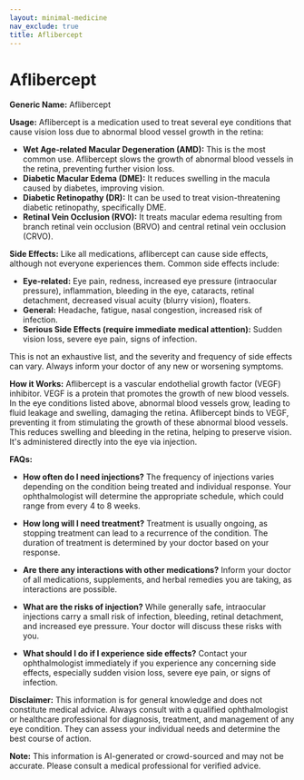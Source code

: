 ```yaml
---
layout: minimal-medicine
nav_exclude: true
title: Aflibercept
---
```


# Aflibercept

**Generic Name:** Aflibercept

**Usage:** Aflibercept is a medication used to treat several eye conditions that cause vision loss due to abnormal blood vessel growth in the retina:

* **Wet Age-related Macular Degeneration (AMD):** This is the most common use.  Aflibercept slows the growth of abnormal blood vessels in the retina, preventing further vision loss.
* **Diabetic Macular Edema (DME):** It reduces swelling in the macula caused by diabetes, improving vision.
* **Diabetic Retinopathy (DR):**  It can be used to treat vision-threatening diabetic retinopathy, specifically DME.
* **Retinal Vein Occlusion (RVO):**  It treats macular edema resulting from branch retinal vein occlusion (BRVO) and central retinal vein occlusion (CRVO).


**Side Effects:** Like all medications, aflibercept can cause side effects, although not everyone experiences them.  Common side effects include:

* **Eye-related:** Eye pain, redness, increased eye pressure (intraocular pressure), inflammation, bleeding in the eye, cataracts, retinal detachment, decreased visual acuity (blurry vision), floaters.
* **General:** Headache, fatigue, nasal congestion, increased risk of infection.
* **Serious Side Effects (require immediate medical attention):**  Sudden vision loss, severe eye pain, signs of infection.

This is not an exhaustive list, and the severity and frequency of side effects can vary.  Always inform your doctor of any new or worsening symptoms.


**How it Works:** Aflibercept is a vascular endothelial growth factor (VEGF) inhibitor.  VEGF is a protein that promotes the growth of new blood vessels.  In the eye conditions listed above, abnormal blood vessels grow, leading to fluid leakage and swelling, damaging the retina. Aflibercept binds to VEGF, preventing it from stimulating the growth of these abnormal blood vessels. This reduces swelling and bleeding in the retina, helping to preserve vision.  It's administered directly into the eye via injection.


**FAQs:**

* **How often do I need injections?**  The frequency of injections varies depending on the condition being treated and individual response.  Your ophthalmologist will determine the appropriate schedule, which could range from every 4 to 8 weeks.

* **How long will I need treatment?**  Treatment is usually ongoing, as stopping treatment can lead to a recurrence of the condition.  The duration of treatment is determined by your doctor based on your response.

* **Are there any interactions with other medications?**  Inform your doctor of all medications, supplements, and herbal remedies you are taking, as interactions are possible.

* **What are the risks of injection?**  While generally safe, intraocular injections carry a small risk of infection, bleeding, retinal detachment, and increased eye pressure. Your doctor will discuss these risks with you.

* **What should I do if I experience side effects?**  Contact your ophthalmologist immediately if you experience any concerning side effects, especially sudden vision loss, severe eye pain, or signs of infection.


**Disclaimer:** This information is for general knowledge and does not constitute medical advice.  Always consult with a qualified ophthalmologist or healthcare professional for diagnosis, treatment, and management of any eye condition.  They can assess your individual needs and determine the best course of action.


**Note:** This information is AI-generated or crowd-sourced and may not be accurate. Please consult a medical professional for verified advice.